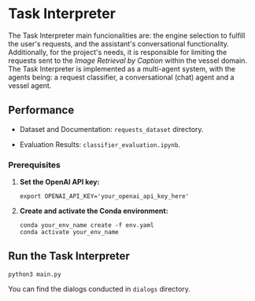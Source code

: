 # Task Interpreter

The Task Interpreter main funcionalities are: the engine selection to fulfill the user's requests, and the assistant's conversational functionality. Additionally, for the project's needs, it is responsible for limiting the requests sent to the *Image Retrieval by Caption* within the vessel domain.
The Task Interpreter is implemented as a multi-agent system, with the agents being: a request classifier, a conversational (chat) agent and a vessel agent.

## Performance
- Dataset and Documentation: `requests_dataset` directory.

- Evaluation Results: `classifier_evaluation.ipynb`.

### Prerequisites

1. **Set the OpenAI API key:**

   ```
   export OPENAI_API_KEY='your_openai_api_key_here'
   ```

3. **Create and activate the Conda environment:**

   ```
   conda your_env_name create -f env.yaml
   conda activate your_env_name
   ```

## Run the Task Interpreter

```
python3 main.py
```

You can find the dialogs conducted in `dialogs` directory.

